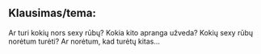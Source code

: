 ## Klausimas/tema:
Ar turi kokių nors sexy rūbų? Kokia kito apranga užveda? Kokių sexy rūbų norėtum turėti? Ar norėtum, kad turėtų kitas... 
